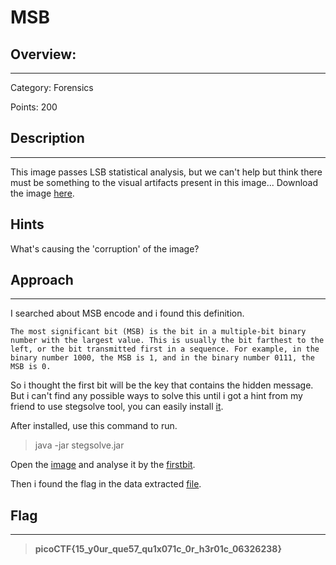 # **MSB**

## **Overview:**
---
Category: Forensics 

Points: 200

## **Description**
---
This image passes LSB statistical analysis, but we can't help but think there must be something to the visual artifacts present in this image...
Download the image [here](https://artifacts.picoctf.net/c/304/Ninja-and-Prince-Genji-Ukiyoe-Utagawa-Kunisada.flag.png).

## **Hints**
What's causing the 'corruption' of the image?

## **Approach**
---
I searched about MSB encode and i found this definition. 
```
The most significant bit (MSB) is the bit in a multiple-bit binary number with the largest value. This is usually the bit farthest to the left, or the bit transmitted first in a sequence. For example, in the binary number 1000, the MSB is 1, and in the binary number 0111, the MSB is 0.
```
So i thought the first bit will be the key that contains the hidden message. But i can't find any possible ways to solve this until i got a hint from my friend to use stegsolve tool, you can easily install [it](https://github.com/zardus/ctf-tools/blob/master/stegsolve/install).

After installed, use this command to run.
> java -jar stegsolve.jar 

Open the [image](Ninja-and-Prince-Genji-Ukiyoe-Utagawa-Kunisada.flag.png) and analyse it by the [firstbit](stegsolve.png). 

Then i found the flag in the data extracted [file](flag.png).

## **Flag**
---
>**picoCTF{15_y0ur_que57_qu1x071c_0r_h3r01c_06326238}**









